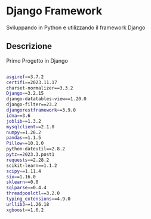 # Django Framework

Sviluppando in Python e utilizzando il framework
Django

## Descrizione

Primo Progetto in Django



```bash

asgiref==3.7.2
certifi==2023.11.17
charset-normalizer==3.3.2
Django==3.2.15
django-datatables-view==1.20.0
django-filter==23.2
djangorestframework==3.9.0
idna==3.6
joblib==1.3.2
mysqlclient==2.1.0
numpy==1.26.2
pandas==1.1.5
Pillow==10.1.0
python-dateutil==2.8.2
pytz==2023.3.post1
requests==2.28.2
scikit-learn==1.1.2
scipy==1.11.4
six==1.16.0
sklearn==0.0
sqlparse==0.4.4
threadpoolctl==3.2.0
typing_extensions==4.9.0
urllib3==1.26.18
xgboost==1.6.2


```